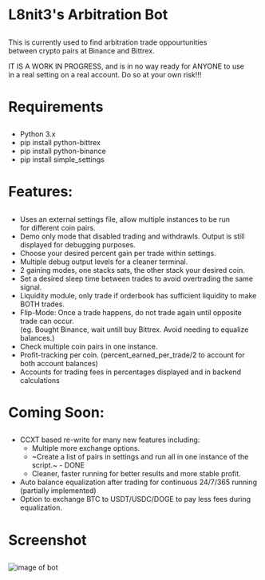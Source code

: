 # L8nit3's Arbitration Bot
##
This is currently used to find arbitration trade oppourtunities  
between crypto pairs at Binance and Bittrex.

IT IS A WORK IN PROGRESS, and is in no way ready for ANYONE to use  
in a real setting on a real account. Do so at your own risk!!!

# Requirements  
##  
- Python 3.x
- pip install python-bittrex  
- pip install python-binance  
- pip install simple_settings  

# Features:
##
- Uses an external settings file, allow multiple instances to be run  
for different coin pairs.  
- Demo only mode that disabled trading and withdrawls. Output is still  
displayed for debugging purposes. 
- Choose your desired percent gain per trade within settings.  
- Multiple debug output levels for a cleaner terminal.  
- 2 gaining modes, one stacks sats, the other stack your desired coin.  
- Set a desired sleep time between trades to avoid overtrading the same signal.  
- Liquidity module, only trade if orderbook has sufficient liquidity to make BOTH trades.    
- Flip-Mode: Once a trade happens, do not trade again until opposite trade can occur.   
(eg. Bought Binance, wait untill buy Bittrex. Avoid needing to equalize balances.)  
- Check multiple coin pairs in one instance. 
- Profit-tracking per coin. (percent_earned_per_trade/2 to account for both account balances)  
- Accounts for trading fees in percentages displayed and in backend calculations  

# Coming Soon:
##
- CCXT based re-write for many new features including:  
    - Multiple more exchange options.  
    - ~Create a list of pairs in settings and run all in one instance of the script.~ - DONE  
    - Cleaner, faster running for better results and more stable profit.  
- Auto balance equalization after trading for continuous 24/7/365 running (partially implemented)  
- Option to exchange BTC to USDT/USDC/DOGE to pay less fees during equalization.  

# Screenshot
##
![image of bot](https://i.imgur.com/g9Cwulr.jpg)
